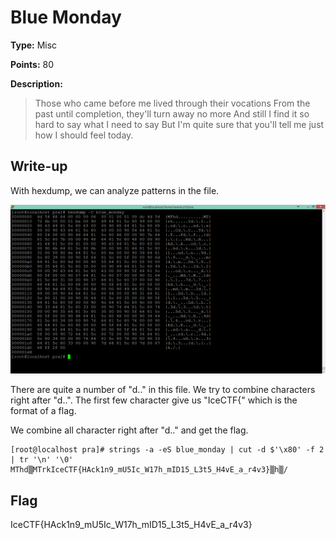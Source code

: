 # Blue Monday

**Type:** Misc

**Points:** 80

**Description:**

>Those who came before me lived through their vocations From the past until completion, they'll turn away no more And still I find it so hard to say what I need to say But I'm quite sure that you'll tell me just how I should feel today.

## Write-up

With hexdump, we can analyze patterns in the file.

![hexdump](blue_monday_hexdump.png)

There are quite a number of "d.\." in this file.
We try to combine characters right after "d.\.".
The first few character give us "IceCTF{" which is the format of a flag.

We combine all character right after "d.\." and get the flag.
```
[root@localhost pra]# strings -a -eS blue_monday | cut -d $'\x80' -f 2 | tr '\n' '\0'
MThd▒MTrkIceCTF{HAck1n9_mU5Ic_W17h_mID15_L3t5_H4vE_a_r4v3}▒h▒/
```

## Flag
IceCTF{HAck1n9_mU5Ic_W17h_mID15_L3t5_H4vE_a_r4v3}
